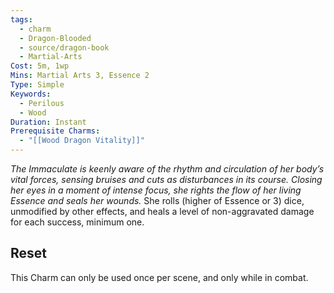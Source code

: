 ```yaml
---
tags:
  - charm
  - Dragon-Blooded
  - source/dragon-book
  - Martial-Arts
Cost: 5m, 1wp
Mins: Martial Arts 3, Essence 2
Type: Simple
Keywords:
  - Perilous
  - Wood
Duration: Instant
Prerequisite Charms:
  - "[[Wood Dragon Vitality]]"
---
```

*The Immaculate is keenly aware of the rhythm and circulation of her body’s vital forces, sensing bruises and cuts as disturbances in its course. Closing her eyes in a moment of intense focus, she rights the flow of her living Essence and seals her wounds.*
She rolls (higher of Essence or 3) dice, unmodified by other effects, and heals a level of non-aggravated damage for each success, minimum one. 
## Reset
This Charm can only be used once per scene, and only while in combat.